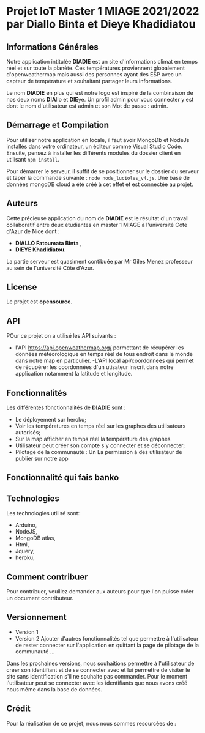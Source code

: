 # Projet IoT Master 1 MIAGE 2021/2022 par Diallo Binta et Dieye Khadidiatou

## Informations Générales
Notre application intitulée **DIADIE** est un site d'informations climat en temps réel et sur toute la planète. Ces températures proviennent globalement d'openweathermap mais aussi des personnes ayant des ESP avec un capteur de température et souhaitant partager leurs informations.

Le nom **DIADIE** en plus qui est notre logo est inspiré de la combinaison de nos deux noms **DIA**llo et **DIE**ye.
Un profil admin pour vous connecter y est dont le nom d'utilisateur est admin et son Mot de passe : admin.
## Démarrage et Compilation
Pour utiliser notre application en locale, il faut avoir MongoDb et NodeJs installés dans votre ordinateur, un éditeur comme Visual Studio Code.
Ensuite, pensez à installer les différents modules du dossier client en utilisant `npm install`.

Pour démarrer le serveur, il suffit de se positionner sur le dossier du serveur et taper la commande suivante : `node node_lucioles_v4.js`.
Une base de données mongoDB cloud a été créé à cet effet et est connectée au projet.

## Auteurs
Cette précieuse application du nom de **DIADIE** est le résultat d'un travail collaboratif entre deux étudiantes en master 1 MIAGE à l'université Côte d'Azur de Nice dont :
- **DIALLO Fatoumata Binta** ,
- **DIEYE Khadidiatou**.

La partie serveur est quasiment contibuée par Mr Giles Menez professeur au sein de l'université Côte d'Azur.

## License
Le projet est **opensource**.

## API
POur ce projet on a utilisé les API suivants :
- l'API https://api.openweathermap.org/ permettant de récupérer les données météorologique en temps réel de tous endroit dans le monde dans notre map en particulier.
-L'API local api/coordonnees qui permet de récupérer les coordonnées d'un utisateur inscrit dans notre application notamment la latitude et longitude.


## Fonctionnalités
Les différentes fonctionnalités de **DIADIE** sont :
- Le déployement sur heroku;
- Voir les températures en temps réel sur les graphes des utilisateurs autorisés;
- Sur la map afficher en temps réel la température des graphes
- Utilisateur peut créer son compte s'y connecter et se déconnecter;
- Pilotage de la communauté : Un La permission à des utilisateur de publier sur notre app


## Fonctionnalité qui fais banko

## Technologies
Les technologies utilisé sont:
- Arduino,
- NodeJS,
- MongoDB atlas,
- Html,
- Jquery,
- heroku,


## Comment contribuer
Pour contribuer, veuillez demander aux auteurs pour que l'on puisse créer un document contributeur.

## Versionnement
- Version 1
- Version 2 Ajouter d'autres fonctionnalités tel que permettre à l'utilisateur de rester connecter sur l'application en quittant la page de pilotage de la communauté ...

Dans les prochaines versions, nous souhaitions permettre à l'utilisateur de créer son identifiant et de se connecter avec et lui permettre de visiter le site sans identification s'il ne souhaite pas commander.
Pour le moment l'utilisateur peut se connecter avec les identifiants que nous avons créé nous même dans la base de données.

## Crédit

Pour la réalisation de ce projet, nous nous sommes resourcées de :



